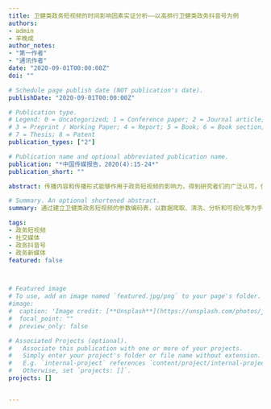 ```yaml
---
title: 卫健类政务短视频的时间影响因素实证分析——以高排行卫健类政务抖音号为例
authors:
- admin
- 羊晚成
author_notes:
- "第一作者"
- "通讯作者"
date: "2020-09-01T00:00:00Z"
doi: ""

# Schedule page publish date (NOT publication's date).
publishDate: "2020-09-01T00:00:00Z"

# Publication type.
# Legend: 0 = Uncategorized; 1 = Conference paper; 2 = Journal article;
# 3 = Preprint / Working Paper; 4 = Report; 5 = Book; 6 = Book section;
# 7 = Thesis; 8 = Patent
publication_types: ["2"]

# Publication name and optional abbreviated publication name.
publication: "*中国传媒报告，2020(4):15-24*"
publication_short: ""

abstract: 传播内容和传播形式能够作用于政务短视频的影响力，得到研究者们的广泛认可，但是视频生产过程中生产者选择的视频时间参数是否会影响政务短视频的影响力，目前还没有学者开展深入的研究。通过建立卫健类政务短视频的参数编码表，以数据爬取、清洗、分析和可视化等为手段，对卫健类政务短视频的各项时间参数与其影响力之间的相关性进行假设检验后发现，视频长度和视频天发布时间与视频影响力之间存在显著相关性，即视频时长越长越可能获取更高的影响力，并且在晚上18点、21点和23点发布的视频更有可能影响到受众。视频周发布时间与视频影响力之间的相关性不显著。

# Summary. An optional shortened abstract.
summary: 通过建立卫健类政务短视频的参数编码表，以数据爬取、清洗、分析和可视化等为手段，对卫健类政务短视频的各项时间参数与其影响力之间的相关性进行假设检验后发现相关结论。

tags:
- 政务短视频
- 社交媒体
- 政务抖音号
- 政务新媒体
featured: false



# Featured image
# To use, add an image named `featured.jpg/png` to your page's folder. 
#image:
#  caption: 'Image credit: [**Unsplash**](https://unsplash.com/photos/jdD8gXaTZsc)'
#  focal_point: ""
#  preview_only: false

# Associated Projects (optional).
#   Associate this publication with one or more of your projects.
#   Simply enter your project's folder or file name without extension.
#   E.g. `internal-project` references `content/project/internal-project/index.md`.
#   Otherwise, set `projects: []`.
projects: []


---
```


